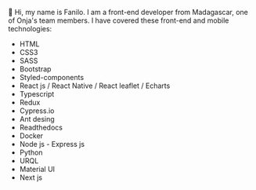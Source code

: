 👋 Hi, my name is Fanilo. I am a front-end developer from Madagascar, one of Onja's team members. I have covered these front-end and mobile technologies: 
  - HTML
  - CSS3
  - SASS
  - Bootstrap
  - Styled-components
  - React js / React Native / React leaflet / Echarts
  - Typescript
  - Redux
  - Cypress.io
  - Ant desing
  - Readthedocs
  - Docker
  - Node js - Express js
  - Python
  - URQL
  - Material UI
  - Next js

<!---
lightme-fan/lightme-fan is a ✨ special ✨ repository because its `README.md` (this file) appears on your GitHub profile.
You can click the Preview link to take a look at your changes.
--->
